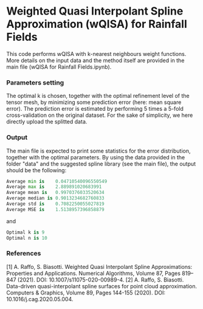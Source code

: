 # Weighted Quasi Interpolant Spline Approximation (wQISA) for Rainfall Fields

This code performs wQISA with k-nearest neighbours weight functions. More details on the input data and the method itself are provided in the main file (wQISA for Rainfall Fields.ipynb).

### Parameters setting
The optimal k is chosen, together with the optimal refinement level of the tensor mesh, by minimizing some prediction error (here: mean square error). The prediction error is estimated by performing 5 times a 5-fold cross-validation on the original dataset. For the sake of simplicity, we here directly upload the splitted data.

### Output
The main file is expected to print some statistics for the error distribution, together with the optimal parameters. By using the data provided in the folder "data" and the suggested spline library (see the main file), the output should be the following:

```python
Average min is    0.04710540096550549
Average max is    2.889891020683991
Average mean is   0.9970376033520634
Average median is 0.9013234682760833
Average std is    0.7082250055027819
Average MSE is    1.5138957396858879
```

and

```python
Optimal k is 9
Optimal n is 10
```
### References
[1] A. Raffo, S. Biasotti. Weighted Quasi Interpolant Spline Approximations: Properties and Applications. Numerical Algorithms, Volume 87, Pages 819–847 (2021). DOI: 10.1007/s11075-020-00989-4.
[2] A. Raffo, S. Biasotti. Data-driven quasi-interpolant spline surfaces for point cloud approximation. Computers & Graphics, Volume 89, Pages 144-155 (2020). DOI: 10.1016/j.cag.2020.05.004.

